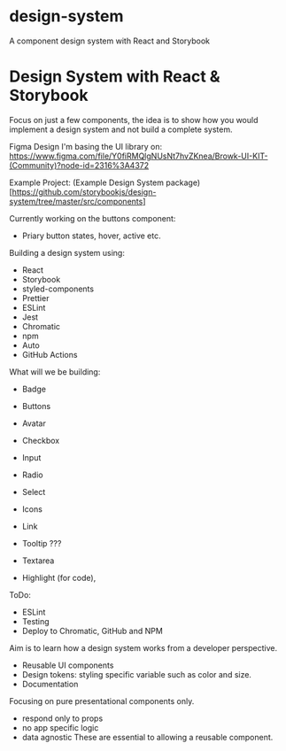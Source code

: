 # design-system

A component design system with React and Storybook

# Design System with React & Storybook

Focus on just a few components, the idea is to show how you would implement a design system and not build a complete system.

Figma Design I'm basing the UI library on:
https://www.figma.com/file/Y0fiRMQlgNUsNt7hvZKnea/Browk-UI-KIT-(Community)?node-id=2316%3A4372

Example Project: (Example Design System package)[https://github.com/storybookjs/design-system/tree/master/src/components]

Currently working on the buttons component:

- Priary button states, hover, active etc.

Building a design system using:

- React
- Storybook
- styled-components
- Prettier
- ESLint
- Jest
- Chromatic
- npm
- Auto
- GitHub Actions

What will we be building:

- Badge

- Buttons
- Avatar
- Checkbox
- Input

- Radio
- Select
- Icons
- Link
- Tooltip
  ???
- Textarea
- Highlight (for code),

ToDo:

- ESLint
- Testing
- Deploy to Chromatic, GitHub and NPM

Aim is to learn how a design system works from a developer perspective.

- Reusable UI components
- Design tokens: styling specific variable such as color and size.
- Documentation

Focusing on pure presentational components only.

- respond only to props
- no app specific logic
- data agnostic
  These are essential to allowing a reusable component.
